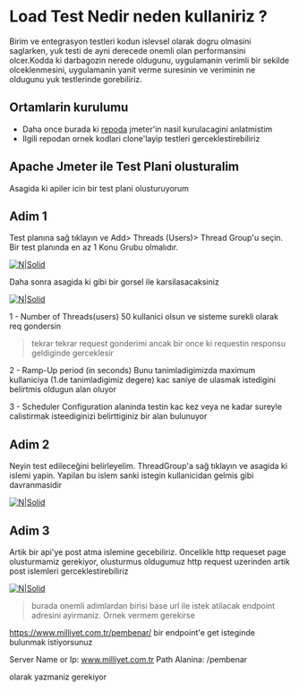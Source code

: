 # Load Test Nedir neden kullaniriz ?

Birim ve entegrasyon testleri kodun islevsel olarak dogru olmasini saglarken, yuk testi de ayni derecede onemli olan performansini olcer.Kodda ki darbagozin nerede oldugunu, uygulamanin verimli bir sekilde olceklenmesini, uygulamanin yanit verme suresinin ve veriminin ne oldugunu yuk testlerinde gorebiliriz.


## Ortamlarin kurulumu

- Daha once burada ki [repoda](https://github.com/coderaction/jmeter-first-run) jmeter'in nasil kurulacagini anlatmistim
- Ilgili repodan ornek kodlari clone'layip testleri gerceklestirebiliriz


## Apache Jmeter ile Test Plani olusturalim

Asagida ki apiler icin bir test plani olusturuyorum




## Adim 1

Test planına sağ tıklayın ve Add> Threads (Users)> Thread Group'u seçin. Bir test planında en az 1 Konu Grubu olmalıdır.

[![N|Solid](https://github.com/coderaction/jmeter-rest-api-load-test/blob/main/images/thread%20group.png?raw=true)](https://nodesource.com/products/nsolid)

Daha sonra asagida ki gibi bir gorsel ile karsilasacaksiniz 


[![N|Solid](https://github.com/coderaction/jmeter-rest-api-load-test/blob/main/images/jmater-thread-group.png)](https://nodesource.com/products/nsolid)


1 - Number of Threads(users) 50 kullanici olsun ve sisteme surekli olarak req gondersin 

> tekrar tekrar request gonderimi ancak bir once ki requestin responsu geldiginde gerceklesir

2 - Ramp-Up period (in seconds) Bunu tanimladigimizda maximum kullaniciya (1.de tanimladigimiz degere) kac saniye de ulasmak istedigini belirtmis oldugun alan oluyor

3 - Scheduler Configuration alaninda testin kac kez veya ne kadar sureyle calistirmak isteediginizi belirttiginiz bir alan bulunuyor 

## Adim 2

Neyin test edileceğini belirleyelim. ThreadGroup'a sağ tıklayın ve asagida ki islemi yapin. Yapilan bu islem sanki istegin kullanicidan gelmis gibi davranmasidir

[![N|Solid](https://github.com/coderaction/jmeter-rest-api-load-test/blob/main/images/jmater-thread-group.png)](https://nodesource.com/products/nsolid)

## Adim 3 

Artik bir api'ye post atma islemine gecebiliriz. Oncelikle http requeset page olusturmamiz gerekiyor, olusturmus oldugumuz http request uzerinden artik post islemleri gerceklestirebiliriz

[![N|Solid](https://github.com/coderaction/jmeter-rest-api-load-test/blob/main/images/http-request.png)](https://nodesource.com/products/nsolid)

> burada onemli adimlardan birisi base url ile istek atilacak endpoint adresini ayirmaniz. Ornek vermem gerekirse 

https://www.milliyet.com.tr/pembenar/ bir endpoint'e get isteginde bulunmak istiyorsunuz 

Server Name or Ip: www.milliyet.com.tr 
Path Alanina: /pembenar

olarak yazmaniz gerekiyor 






